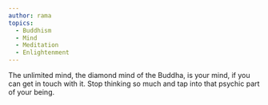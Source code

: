 ```yaml
---
author: rama
topics:
  - Buddhism
  - Mind
  - Meditation
  - Enlightenment
---
```


The unlimited mind, the diamond mind of the Buddha, is your mind, if you can get in touch with it. Stop thinking so much and tap into that psychic part of your being.
